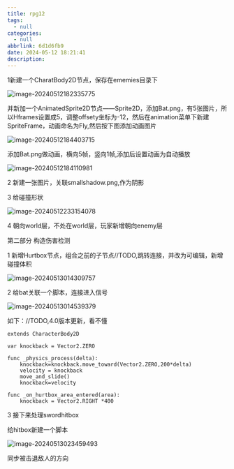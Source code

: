 ```yaml
---
title: rpg12
tags:
  - null
categories:
  - null
abbrlink: 6d1d6fb9
date: 2024-05-12 18:21:41
description:
---
```


1新建一个CharatBody2D节点，保存在ememies目录下

![image-20240512182335775](https://blog-resources.this0.com/image/202405121823835.png?x-oss-process=style/this0-blog)

并新加一个AnimatedSprite2D节点——Sprite2D，添加Bat.png，有5张图片，所以Hframes设置成5，调整offsety坐标为-12，然后在animation菜单下新建SpriteFrame，动画命名为Fly,然后按下图添加动画图片

![image-20240512184403715](https://blog-resources.this0.com/image/202405121844736.png?x-oss-process=style/this0-blog)

添加Bat.png做动画，横向5帧，竖向1帧,添加后设置动画为自动播放

![image-20240512184110981](https://blog-resources.this0.com/image/202405121841055.png?x-oss-process=style/this0-blog)

2 新建一张图片，关联smallshadow.png,作为阴影

3 给碰撞形状

![image-20240512233154078](https://blog-resources.this0.com/image/202405122331231.png?x-oss-process=style/this0-blog)

4 朝向world层，不处在world层，玩家新增朝向enemy层

第二部分 构造伤害检测

1 新增Hurtbox节点，组合之前的子节点//TODO,跳转连接，并改为可编辑，新增碰撞体积

![image-20240513014309757](https://blog-resources.this0.com/image/202405130143907.png?x-oss-process=style/this0-blog)

2 给bat关联一个脚本，连接进入信号

![image-20240513014539379](https://blog-resources.this0.com/image/202405130145406.png?x-oss-process=style/this0-blog)



如下：//TODO,4.0版本更新，看不懂

```
extends CharacterBody2D

var knockback = Vector2.ZERO

func _physics_process(delta):
	knockback=knockback.move_toward(Vector2.ZERO,200*delta)
	velocity = knockback
	move_and_slide()
	knockback=velocity
	
func _on_hurtbox_area_entered(area):
	knockback = Vector2.RIGHT *400

```

3 接下来处理swordhitbox

给hitbox新建一个脚本

![image-20240513023459493](https://blog-resources.this0.com/image/202405130234544.png?x-oss-process=style/this0-blog)

同步被击退敌人的方向
